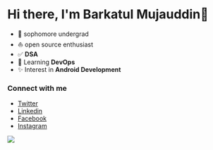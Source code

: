 # Hi there, I'm Barkatul Mujauddin👋

- 🏫 sophomore undergrad
- ⛵ open source enthusiast
- ✅ **DSA**
- 🌱 Learning **DevOps**
- ✨ Interest in **Android Development**

### Connect with me

- [Twitter](https://twitter.com/barkatul_20)
- [Linkedin](https://www.linkedin.com/in/barkatul-mujauddin-3a67771b8/)
- [Facebook](https://www.facebook.com/barkatul.20)
- [Instagram](https://www.instagram.com/barkatul.20/)

<img 
   src="https://github-readme-stats.vercel.app/api?username=barkatul&show_icons=true&theme=tokyonight" 
/>
<!---
barkatul/barkatul is a ✨ special ✨ repository because its `README.md` (this file) appears on your GitHub profile.
You can click the Preview link to take a look at your changes.
--->
